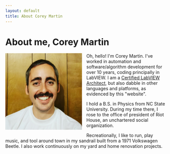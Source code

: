 ```yaml
---
layout: default
title: About Corey Martin
---
```

# About me, Corey Martin
<img align="left" src="/about/aboutme.jpg" title="Me: Corey Martin" alt="Me: Corey Martin" width="240" style="margin-right:1em; margin-bottom:1em;" />

Oh, hello! I'm Corey Martin.  I've worked in automation and software/algorithm development for over 10 years, coding principally in LabVIEW.  I am a [Certified LabVIEW Architect](https://www.youracclaim.com/badges/10fbf67d-2383-4cd7-99a3-f45942b3dad6), but also dabble in other languages and platforms, as evidenced by this "website".

I hold a B.S. in Physics from NC State University.  During my time there, I rose to the office of president of Riot House, an unchartered social organization.

Recreationally, I like to run, play music, and tool around town in my sandrail built from a 1971 Volkswagen Beetle.  I also work continuously on my yard and home renovation projects.
